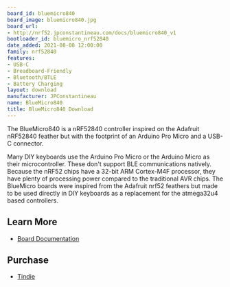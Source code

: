 ```yaml
---
board_id: bluemicro840
board_image: bluemicro840.jpg
board_url:
- http://nrf52.jpconstantineau.com/docs/bluemicro840_v1
bootloader_id: bluemicro_nrf52840
date_added: 2021-08-08 12:00:00
family: nrf52840
features:
- USB-C
- Breadboard-Friendly
- Bluetooth/BTLE
- Battery Charging
layout: download
manufacturer: JPConstantineau
name: BlueMicro840
title: BlueMicro840 Download
---
```


The BlueMicro840 is a nRF52840 controller inspired on the Adafruit nRF52840 feather but with the footprint of an Arduino Pro Micro and a USB-C connector.

Many DIY keyboards use the Arduino Pro Micro or the Arduino Micro as their microcontroller. These don't support BLE communications natively. Because the nRF52 chips have a 32-bit ARM Cortex-M4F processor, they have plenty of processing power compared to the traditional AVR chips. The BlueMicro boards were inspired from the Adafruit nrf52 feathers but made to be used directly in DIY keyboards as a replacement for the atmega32u4 based controllers.


## Learn More

* [Board Documentation](http://nrf52.jpconstantineau.com/docs/bluemicro840_v1)

## Purchase

* [Tindie](https://www.tindie.com/products/jpconstantineau/bluemicro840/)
